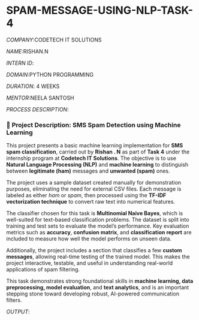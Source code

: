 # SPAM-MESSAGE-USING-NLP-TASK-4

*COMPANY*:CODETECH IT SOLUTIONS 

*NAME*:RISHAN.N

*INTERN ID*:

*DOMAIN*:PYTHON PROGRAMMING

*DURATION*: 4 WEEKS 

*MENTOR*:NEELA SANTOSH 

*PROCESS DESCRIPTION*:

### 📝 **Project Description: SMS Spam Detection using Machine Learning**

This project presents a basic machine learning implementation for **SMS spam classification**, carried out by **Rishan . N** as part of **Task 4** under the internship program at **Codetech IT Solutions**. The objective is to use **Natural Language Processing (NLP)** and **machine learning** to distinguish between **legitimate (ham)** messages and **unwanted (spam)** ones.

The project uses a sample dataset created manually for demonstration purposes, eliminating the need for external CSV files. Each message is labeled as either *ham* or *spam*, then processed using the **TF-IDF vectorization technique** to convert raw text into numerical features.

The classifier chosen for this task is **Multinomial Naive Bayes**, which is well-suited for text-based classification problems. The dataset is split into training and test sets to evaluate the model’s performance. Key evaluation metrics such as **accuracy**, **confusion matrix**, and **classification report** are included to measure how well the model performs on unseen data.

Additionally, the project includes a section that classifies a few **custom messages**, allowing real-time testing of the trained model. This makes the project interactive, testable, and useful in understanding real-world applications of spam filtering.

This task demonstrates strong foundational skills in **machine learning, data preprocessing, model evaluation**, and **text analytics**, and is an important stepping stone toward developing robust, AI-powered communication filters.

*OUTPUT*:

